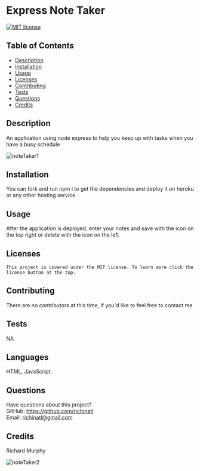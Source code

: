 # Express Note Taker

[![MIT license](https://img.shields.io/badge/License-MIT-blue.svg)](https://lbesson.mit-license.org/)



## Table of Contents

- [Description](#description)
- [Installation](#installation)
- [Usage](#usage)
- [Licenses](#licenses)
- [Contributing](#contributing)
- [Tests](#tests)
- [Questions](#questions)
- [Credits](#credits)

## Description

An application using node express to help you keep up with tasks when you have a busy schedule

![noteTaker1](https://user-images.githubusercontent.com/95508564/161389867-6b8a4a1c-e1cf-4091-a84b-adb4627446c6.png)

## Installation

You can fork and run npm i to get the dependencies and deploy it on heroku or any other hosting service

## Usage

After the application is deployed, enter your notes and save with the icon on the top right or delete with the icon on the left         

## Licenses

    This project is covered under the MIT license. To learn more click the license button at the top.

## Contributing

There are no contributors at this time, if you'd like to feel free to contact me

## Tests

NA

## Languages
HTML, JavaScript, 

## Questions

Have questions about this project?  
 GitHub: https://github.com/richinatl  
 Email: richinatl@gmail.com

## Credits

Richard Murphy

![noteTaker2](https://user-images.githubusercontent.com/95508564/161389889-14439574-87b5-4850-a70c-abec90a3b4ff.png)

